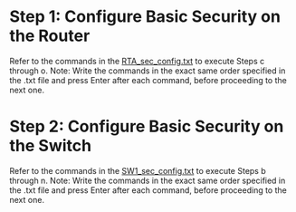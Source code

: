 # Step 1: Configure Basic Security on the Router 
Refer to the commands in the [RTA_sec_config.txt](./RTA_sec_config.txt) to execute Steps c through o.
Note: Write the commands in the exact same order specified in the .txt file and press Enter after each command, before proceeding to the next one.

# Step 2: Configure Basic Security on the Switch 
Refer to the commands in the [SW1_sec_config.txt](./SW1_sec_config.txt) to execute Steps b through n.
Note: Write the commands in the exact same order specified in the .txt file and press Enter after each command, before proceeding to the next one.
